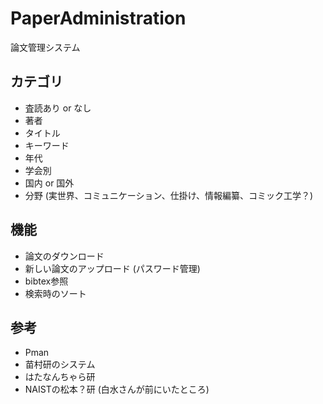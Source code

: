 # PaperAdministration
論文管理システム

## カテゴリ
* 査読あり or なし
* 著者
* タイトル
* キーワード
* 年代
* 学会別
* 国内 or 国外
* 分野 (実世界、コミュニケーション、仕掛け、情報編纂、コミック工学？)

## 機能
* 論文のダウンロード
* 新しい論文のアップロード (パスワード管理)
* bibtex参照
* 検索時のソート

## 参考
* Pman
* 苗村研のシステム
* はたなんちゃら研
* NAISTの松本？研 (白水さんが前にいたところ)
